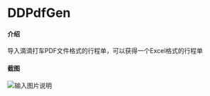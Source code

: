# DDPdfGen

#### 介绍
导入滴滴打车PDF文件格式的行程单，可以获得一个Excel格式的行程单

#### 截图
![输入图片说明](https://foruda.gitee.com/images/1685872718208389849/0f5cce68_7467053.png "屏幕截图")